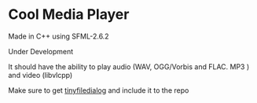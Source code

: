 # Cool Media Player

Made in C++ using SFML-2.6.2

Under Development

It should have the ability to play audio (WAV, OGG/Vorbis and FLAC. MP3 ) and video (libvlcpp)

Make sure to get [tinyfiledialog](https://github.com/native-toolkit/libtinyfiledialogs) and include it to the repo
